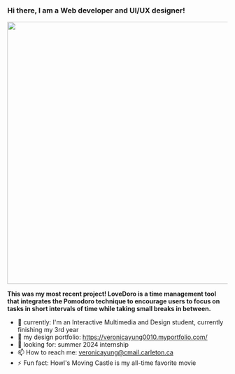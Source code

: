 
### Hi there, I am a Web developer and UI/UX designer!
<p>
  <img width="600" src=https://cdn.discordapp.com/attachments/757000195585343488/1202883870265966602/image.png?ex=65cf13e7&is=65bc9ee7&hm=d2e161a04f430f5c084f91b0d4b23a3d96b955c259981bc0a9d151ed84fdad6e&>
</p>

**This was my most recent project! LoveDoro is a time management tool that integrates the Pomodoro technique to encourage users to focus on tasks in short intervals of time while taking small breaks in between.**

- 🔭 currently: I'm an Interactive Multimedia and Design student, currently finishing my 3rd year
- 🌱 my design portfolio: https://veronicayung0010.myportfolio.com/
- 🤔 looking for: summer 2024 internship 
- 📫 How to reach me: veronicayung@cmail.carleton.ca
- ⚡ Fun fact: Howl's Moving Castle is my all-time favorite movie

